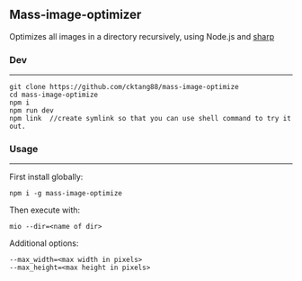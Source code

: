 Mass-image-optimizer
---
Optimizes all images in a directory recursively, using Node.js and [sharp](https://github.com/lovell/sharp)

### Dev
---
```
git clone https://github.com/cktang88/mass-image-optimize
cd mass-image-optimize
npm i
npm run dev
npm link  //create symlink so that you can use shell command to try it out.
```

### Usage
---
First install globally:
```
npm i -g mass-image-optimize
```
Then execute with:
```
mio --dir=<name of dir>
```

Additional options:
```
--max_width=<max width in pixels>
--max_height=<max height in pixels>
```
